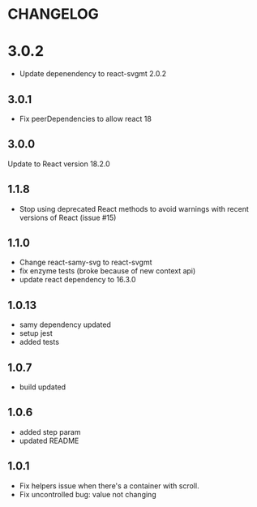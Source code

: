 # CHANGELOG

# 3.0.2
- Update depenendency to react-svgmt 2.0.2

## 3.0.1

- Fix peerDependencies to allow react 18

## 3.0.0
Update to React version 18.2.0

## 1.1.8

- Stop using deprecated React methods to avoid warnings with recent versions of React (issue #15)

## 1.1.0

- Change react-samy-svg to react-svgmt
- fix enzyme tests (broke because of new context api)
- update react dependency to 16.3.0

## 1.0.13

- samy dependency updated
- setup jest 
- added tests

## 1.0.7
- build updated

## 1.0.6

- added step param
- updated README

## 1.0.1

- Fix helpers issue when there's a container with scroll.
- Fix uncontrolled bug: value not changing